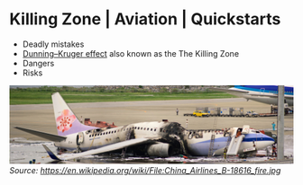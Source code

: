 # Killing Zone | Aviation | Quickstarts
- Deadly mistakes 
- [Dunning–Kruger effect](https://en.wikipedia.org/wiki/Dunning%E2%80%93Kruger_effect) also known as the The Killing Zone
- Dangers
- Risks

![](./assets/China_Airlines_B-18616_fire.jpg)
*Source: https://en.wikipedia.org/wiki/File:China_Airlines_B-18616_fire.jpg*


